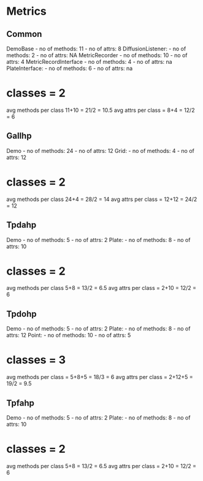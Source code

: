 Metrics
=======

Common
----

DemoBase
	- no of methods: 11
	- no of attrs: 8
DiffusionListener:
	- no of methods: 2
	- no of attrs: NA
MetricRecorder
	- no of methods: 10
	- no of attrs: 4
MetricRecordInterface
	- no of methods: 4
	- no of attrs: na
PlateInterface:
	- no of methods: 6
	- no of attrs: na

# classes = 2
avg methods per class 11+10 = 21/2 = 10.5
avg attrs per class = 8+4 = 12/2 = 6

Gallhp
----

Demo
	- no of methods: 24
	- no of attrs: 12
Grid:
	- no of methods: 4
	- no of attrs: 12

# classes = 2
avg methods per class 24+4 = 28/2 = 14
avg attrs per class = 12+12 = 24/2 = 12

Tpdahp
----
Demo
	- no of methods: 5
	- no of attrs: 2
Plate:
	- no of methods: 8
	- no of attrs: 10

# classes = 2
avg methods per class 5+8 = 13/2 = 6.5
avg attrs per class = 2+10 = 12/2 = 6

Tpdohp
----
Demo
	- no of methods: 5
	- no of attrs: 2
Plate:
	- no of methods: 8
	- no of attrs: 12
Point:
	- no of methods: 10
	- no of attrs: 5

# classes = 3
avg methods per class = 5+8+5 = 18/3 = 6
avg attrs per class = 2+12+5 = 19/2 = 9.5

Tpfahp
----
Demo
	- no of methods: 5
	- no of attrs: 2
Plate:
	- no of methods: 8
	- no of attrs: 10

# classes = 2
avg methods per class 5+8 = 13/2 = 6.5
avg attrs per class = 2+10 = 12/2 = 6


